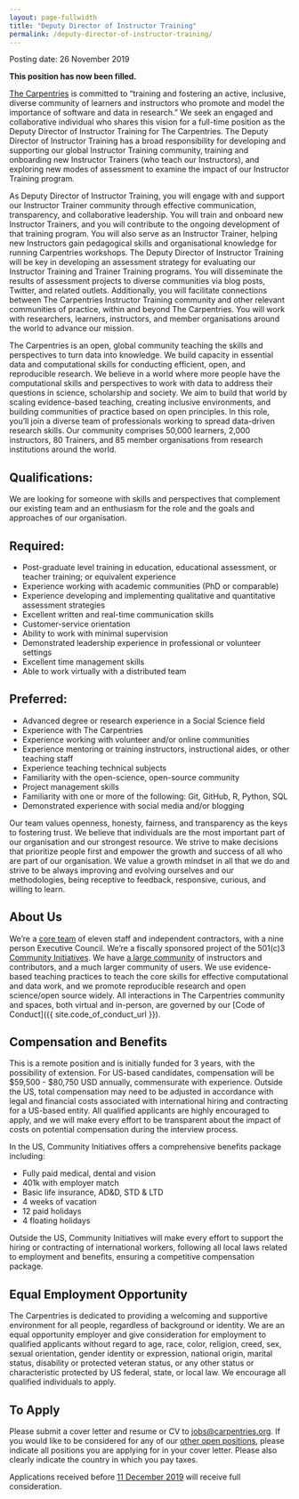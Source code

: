 ```yaml
---
layout: page-fullwidth
title: "Deputy Director of Instructor Training"
permalink: /deputy-director-of-instructor-training/
---
```


Posting date: 26 November 2019

**This position has now been filled.**

[The Carpentries](https://carpentries.org) is committed to “training and fostering an active, inclusive, diverse community of 
learners and instructors who promote and model the importance of software and data in research.” We seek an engaged and collaborative 
individual who shares this vision for a full-time position as the Deputy Director of Instructor Training for The Carpentries. 
The Deputy Director of Instructor Training has a broad responsibility for developing and supporting our global Instructor Training 
community, training and onboarding new Instructor Trainers (who teach our Instructors), and exploring new modes of assessment to examine
the impact of our Instructor Training program.

As Deputy Director of Instructor Training, you will engage with and support our Instructor Trainer community through effective 
communication, transparency, and collaborative leadership. You will train and onboard new Instructor Trainers, and you will contribute
to the ongoing development of that training program. You will also serve as an Instructor Trainer, helping new Instructors gain 
pedagogical skills and organisational knowledge for running Carpentries workshops. The Deputy Director of Instructor Training will
be key in developing an assessment strategy for evaluating our Instructor Training and Trainer Training programs. You will disseminate
the results of assessment projects to diverse communities via blog posts, Twitter, and related outlets. Additionally, you will facilitate
connections between The Carpentries Instructor Training community and other relevant communities of practice, within and beyond
The Carpentries. You will work with researchers, learners, instructors, and member organisations around the world to advance our mission.

The Carpentries is an open, global community teaching the skills and perspectives to turn data into knowledge. We build capacity in 
essential data and computational skills for conducting efficient, open, and reproducible research. We believe in a world where more 
people have the computational skills and perspectives to work with data to address their questions in science, scholarship and society.
We aim to build that world by scaling evidence-based teaching, creating inclusive environments, and building communities of practice 
based on open principles. In this role, you’ll join a diverse team of professionals working to spread data-driven research skills. Our
community comprises 50,000 learners, 2,000 instructors, 80 Trainers, and 85 member organisations from research institutions around the
world. 

## Qualifications:

We are looking for someone with skills and perspectives that complement our existing team and an enthusiasm for the role and the goals
and approaches of our organisation.

## Required:

- Post-graduate level training in education, educational assessment, or teacher training; or equivalent experience
- Experience working with academic communities (PhD or comparable)
- Experience developing and implementing qualitative and quantitative assessment strategies
- Excellent written and real-time communication skills
- Customer-service orientation
- Ability to work with minimal supervision
- Demonstrated leadership experience in professional or volunteer settings
- Excellent time management skills
- Able to work virtually with a distributed team

## Preferred:

- Advanced degree or research experience in a Social Science field
- Experience with The Carpentries
- Experience working with volunteer and/or online communities
- Experience mentoring or training instructors, instructional aides, or other teaching staff
- Experience teaching technical subjects
- Familiarity with the open-science, open-source community
- Project management skills
- Familiarity with one or more of the following: Git, GitHub, R, Python, SQL
- Demonstrated experience with social media and/or blogging

Our team values openness, honesty, fairness, and transparency as the keys to fostering trust. We believe that individuals are the most 
important part of our organisation and our strongest resource. We strive to make decisions that prioritize people first and empower the 
growth and success of all who are part of our organisation. We value a growth mindset in all that we do and strive to be always improving
and evolving ourselves and our methodologies, being receptive to feedback, responsive, curious, and willing to learn.

## About Us 

We’re a [core team](https://carpentries.org/team/) of eleven staff and independent contractors, with a nine person Executive Council. 
We’re a fiscally sponsored project of the 501(c)3 [Community Initiatives](http://communityin.org/). We have 
[a large community](https://carpentries.org/instructors-map/) of instructors and contributors, and a much larger community of users. 
We use evidence-based teaching practices to teach the core skills for effective computational and data work, and we promote reproducible 
research and open science/open source widely. All interactions in The Carpentries community and spaces, both virtual and in-person, are 
governed by our [Code of Conduct]({{ site.code_of_conduct_url }}).

## Compensation and Benefits

This is a remote position and is initially funded for 3 years, with the possibility of extension. For US-based candidates, compensation 
will be $59,500 - $80,750 USD annually, commensurate with experience. Outside the US, total compensation may need to be adjusted in 
accordance with legal and financial costs associated with international hiring
and contracting for a US-based entity. All qualified applicants are highly encouraged to apply, and we will make every effort to be 
transparent about the impact of costs on potential compensation during the interview process. 

In the US, Community Initiatives offers a comprehensive benefits package including:
- Fully paid medical, dental and vision
- 401k with employer match
- Basic life insurance, AD&D, STD & LTD
- 4 weeks of vacation
- 12 paid holidays
- 4 floating holidays

Outside the US, Community Initiatives will make every effort to support the hiring or contracting of international workers, following all
local laws related to employment and benefits, ensuring a competitive compensation package.  

## Equal Employment Opportunity

The Carpentries is dedicated to providing a welcoming and supportive environment for all people, regardless of background or identity. 
We are an equal opportunity employer and give consideration for employment to qualified applicants without regard to age, race, color, 
religion, creed, sex, sexual orientation, gender identity or expression, national origin, marital status, disability or protected veteran
status, or any other status or characteristic protected by US federal, state, or local law.  We encourage all qualified individuals to 
apply. 

## To Apply
 
Please submit a cover letter and resume or CV to [jobs@carpentries.org](mailto:jobs@carpentries.org). If you would like to be considered 
for any of our [other open positions](https://carpentries.org/jobs), please indicate all positions you are applying for in your cover 
letter. Please also clearly indicate the country in which you pay taxes. 
 
Applications received before [11 December 2019](https://www.timeanddate.com/worldclock/fixedtime.html?iso=20191211T235959&p1=3400) 
will receive full consideration.
